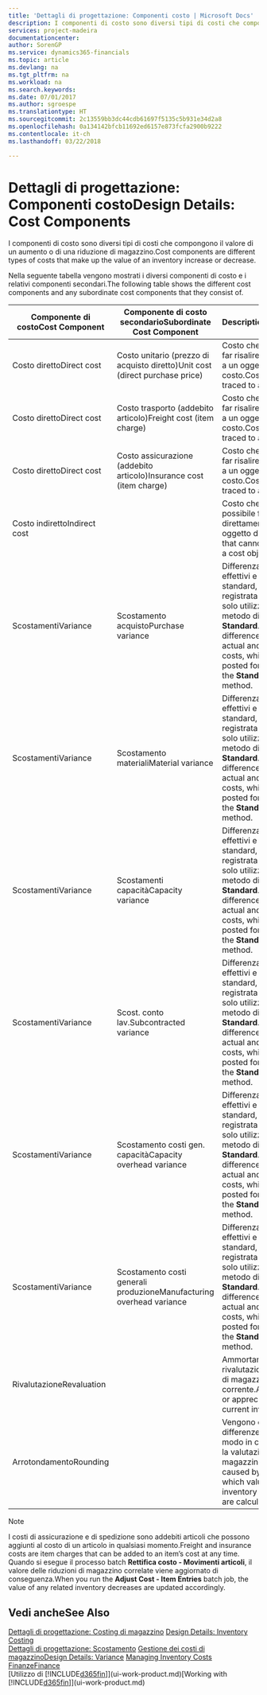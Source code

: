 ```yaml
---
title: 'Dettagli di progettazione: Componenti costo | Microsoft Docs'
description: I componenti di costo sono diversi tipi di costi che compongono il valore di un aumento o di una riduzione di magazzino.
services: project-madeira
documentationcenter: 
author: SorenGP
ms.service: dynamics365-financials
ms.topic: article
ms.devlang: na
ms.tgt_pltfrm: na
ms.workload: na
ms.search.keywords: 
ms.date: 07/01/2017
ms.author: sgroespe
ms.translationtype: HT
ms.sourcegitcommit: 2c13559bb3dc44cdb61697f5135c5b931e34d2a8
ms.openlocfilehash: 0a134142bfcb11692ed6157e873fcfa2900b9222
ms.contentlocale: it-ch
ms.lasthandoff: 03/22/2018

---
```

# <a name="design-details-cost-components"></a><span data-ttu-id="6f532-103">Dettagli di progettazione: Componenti costo</span><span class="sxs-lookup"><span data-stu-id="6f532-103">Design Details: Cost Components</span></span>
<span data-ttu-id="6f532-104">I componenti di costo sono diversi tipi di costi che compongono il valore di un aumento o di una riduzione di magazzino.</span><span class="sxs-lookup"><span data-stu-id="6f532-104">Cost components are different types of costs that make up the value of an inventory increase or decrease.</span></span>  

 <span data-ttu-id="6f532-105">Nella seguente tabella vengono mostrati i diversi componenti di costo e i relativi componenti secondari.</span><span class="sxs-lookup"><span data-stu-id="6f532-105">The following table shows the different cost components and any subordinate cost components that they consist of.</span></span>  

|<span data-ttu-id="6f532-106">Componente di costo</span><span class="sxs-lookup"><span data-stu-id="6f532-106">Cost Component</span></span>|<span data-ttu-id="6f532-107">Componente di costo secondario</span><span class="sxs-lookup"><span data-stu-id="6f532-107">Subordinate Cost Component</span></span>|<span data-ttu-id="6f532-108">Description</span><span class="sxs-lookup"><span data-stu-id="6f532-108">Description</span></span>|  
|--------------------|--------------------------------|---------------------------------------|  
|<span data-ttu-id="6f532-109">Costo diretto</span><span class="sxs-lookup"><span data-stu-id="6f532-109">Direct cost</span></span>|<span data-ttu-id="6f532-110">Costo unitario (prezzo di acquisto diretto)</span><span class="sxs-lookup"><span data-stu-id="6f532-110">Unit cost (direct purchase price)</span></span>|<span data-ttu-id="6f532-111">Costo che è possibile far risalire direttamente a un oggetto di costo.</span><span class="sxs-lookup"><span data-stu-id="6f532-111">Cost that can be traced to a cost object.</span></span>|  
|<span data-ttu-id="6f532-112">Costo diretto</span><span class="sxs-lookup"><span data-stu-id="6f532-112">Direct cost</span></span>|<span data-ttu-id="6f532-113">Costo trasporto (addebito articolo)</span><span class="sxs-lookup"><span data-stu-id="6f532-113">Freight cost (item charge)</span></span>|<span data-ttu-id="6f532-114">Costo che è possibile far risalire direttamente a un oggetto di costo.</span><span class="sxs-lookup"><span data-stu-id="6f532-114">Cost that can be traced to a cost object.</span></span>|  
|<span data-ttu-id="6f532-115">Costo diretto</span><span class="sxs-lookup"><span data-stu-id="6f532-115">Direct cost</span></span>|<span data-ttu-id="6f532-116">Costo assicurazione (addebito articolo)</span><span class="sxs-lookup"><span data-stu-id="6f532-116">Insurance cost (item charge)</span></span>|<span data-ttu-id="6f532-117">Costo che è possibile far risalire direttamente a un oggetto di costo.</span><span class="sxs-lookup"><span data-stu-id="6f532-117">Cost that can be traced to a cost object.</span></span>|  
|<span data-ttu-id="6f532-118">Costo indiretto</span><span class="sxs-lookup"><span data-stu-id="6f532-118">Indirect cost</span></span>||<span data-ttu-id="6f532-119">Costo che non è possibile far risalire direttamente a un oggetto di costo.</span><span class="sxs-lookup"><span data-stu-id="6f532-119">Cost that cannot be traced to a cost object.</span></span>|  
|<span data-ttu-id="6f532-120">Scostamenti</span><span class="sxs-lookup"><span data-stu-id="6f532-120">Variance</span></span>|<span data-ttu-id="6f532-121">Scostamento acquisto</span><span class="sxs-lookup"><span data-stu-id="6f532-121">Purchase variance</span></span>|<span data-ttu-id="6f532-122">Differenza tra costi effettivi e costi standard, che viene registrata per gli articoli solo utilizzando il metodo di costing **Standard**.</span><span class="sxs-lookup"><span data-stu-id="6f532-122">The difference between actual and standard costs, which is only posted for items using the **Standard** costing method.</span></span>|  
|<span data-ttu-id="6f532-123">Scostamenti</span><span class="sxs-lookup"><span data-stu-id="6f532-123">Variance</span></span>|<span data-ttu-id="6f532-124">Scostamento materiali</span><span class="sxs-lookup"><span data-stu-id="6f532-124">Material variance</span></span>|<span data-ttu-id="6f532-125">Differenza tra costi effettivi e costi standard, che viene registrata per gli articoli solo utilizzando il metodo di costing **Standard**.</span><span class="sxs-lookup"><span data-stu-id="6f532-125">The difference between actual and standard costs, which is only posted for items using the **Standard** costing method.</span></span>|  
|<span data-ttu-id="6f532-126">Scostamenti</span><span class="sxs-lookup"><span data-stu-id="6f532-126">Variance</span></span>|<span data-ttu-id="6f532-127">Scostamenti capacità</span><span class="sxs-lookup"><span data-stu-id="6f532-127">Capacity variance</span></span>|<span data-ttu-id="6f532-128">Differenza tra costi effettivi e costi standard, che viene registrata per gli articoli solo utilizzando il metodo di costing **Standard**.</span><span class="sxs-lookup"><span data-stu-id="6f532-128">The difference between actual and standard costs, which is only posted for items using the **Standard** costing method.</span></span>|  
|<span data-ttu-id="6f532-129">Scostamenti</span><span class="sxs-lookup"><span data-stu-id="6f532-129">Variance</span></span>|<span data-ttu-id="6f532-130">Scost. conto lav.</span><span class="sxs-lookup"><span data-stu-id="6f532-130">Subcontracted variance</span></span>|<span data-ttu-id="6f532-131">Differenza tra costi effettivi e costi standard, che viene registrata per gli articoli solo utilizzando il metodo di costing **Standard**.</span><span class="sxs-lookup"><span data-stu-id="6f532-131">The difference between actual and standard costs, which is only posted for items using the **Standard** costing method.</span></span>|  
|<span data-ttu-id="6f532-132">Scostamenti</span><span class="sxs-lookup"><span data-stu-id="6f532-132">Variance</span></span>|<span data-ttu-id="6f532-133">Scostamento costi gen. capacità</span><span class="sxs-lookup"><span data-stu-id="6f532-133">Capacity overhead variance</span></span>|<span data-ttu-id="6f532-134">Differenza tra costi effettivi e costi standard, che viene registrata per gli articoli solo utilizzando il metodo di costing **Standard**.</span><span class="sxs-lookup"><span data-stu-id="6f532-134">The difference between actual and standard costs, which is only posted for items using the **Standard** costing method.</span></span>|  
|<span data-ttu-id="6f532-135">Scostamenti</span><span class="sxs-lookup"><span data-stu-id="6f532-135">Variance</span></span>|<span data-ttu-id="6f532-136">Scostamento costi generali produzione</span><span class="sxs-lookup"><span data-stu-id="6f532-136">Manufacturing overhead variance</span></span>|<span data-ttu-id="6f532-137">Differenza tra costi effettivi e costi standard, che viene registrata per gli articoli solo utilizzando il metodo di costing **Standard**.</span><span class="sxs-lookup"><span data-stu-id="6f532-137">The difference between actual and standard costs, which is only posted for items using the **Standard** costing method.</span></span>|  
|<span data-ttu-id="6f532-138">Rivalutazione</span><span class="sxs-lookup"><span data-stu-id="6f532-138">Revaluation</span></span>||<span data-ttu-id="6f532-139">Ammortamento o rivalutazione del valore di magazzino corrente.</span><span class="sxs-lookup"><span data-stu-id="6f532-139">A depreciation or appreciation of the current inventory value.</span></span>|  
|<span data-ttu-id="6f532-140">Arrotondamento</span><span class="sxs-lookup"><span data-stu-id="6f532-140">Rounding</span></span>||<span data-ttu-id="6f532-141">Vengono calcolate le differenze causate dal modo in cui diminuisce la valutazione del magazzino.</span><span class="sxs-lookup"><span data-stu-id="6f532-141">Residuals caused by the way in which valuation of inventory decreases are calculated.</span></span>|  

> [!NOTE]  
>  <span data-ttu-id="6f532-142">I costi di assicurazione e di spedizione sono addebiti articoli che possono aggiunti al costo di un articolo in qualsiasi momento.</span><span class="sxs-lookup"><span data-stu-id="6f532-142">Freight and insurance costs are item charges that can be added to an item’s cost at any time.</span></span> <span data-ttu-id="6f532-143">Quando si esegue il processo batch **Rettifica costo - Movimenti articoli**, il valore delle riduzioni di magazzino correlate viene aggiornato di conseguenza.</span><span class="sxs-lookup"><span data-stu-id="6f532-143">When you run the **Adjust Cost - Item Entries** batch job, the value of any related inventory decreases are updated accordingly.</span></span>  

## <a name="see-also"></a><span data-ttu-id="6f532-144">Vedi anche</span><span class="sxs-lookup"><span data-stu-id="6f532-144">See Also</span></span>  
 <span data-ttu-id="6f532-145">[Dettagli di progettazione: Costing di magazzino](design-details-inventory-costing.md) </span><span class="sxs-lookup"><span data-stu-id="6f532-145">[Design Details: Inventory Costing](design-details-inventory-costing.md) </span></span>  
 <span data-ttu-id="6f532-146">[Dettagli di progettazione: Scostamento](design-details-variance.md) [Gestione dei costi di magazzino](finance-manage-inventory-costs.md)</span><span class="sxs-lookup"><span data-stu-id="6f532-146">[Design Details: Variance](design-details-variance.md) [Managing Inventory Costs](finance-manage-inventory-costs.md)</span></span>  
 [<span data-ttu-id="6f532-147">Finanze</span><span class="sxs-lookup"><span data-stu-id="6f532-147">Finance</span></span>](finance.md)  
 <span data-ttu-id="6f532-148">[Utilizzo di [!INCLUDE[d365fin](includes/d365fin_md.md)]](ui-work-product.md)</span><span class="sxs-lookup"><span data-stu-id="6f532-148">[Working with [!INCLUDE[d365fin](includes/d365fin_md.md)]](ui-work-product.md)</span></span>  

